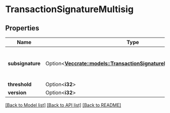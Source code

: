 # TransactionSignatureMultisig

## Properties

Name | Type | Description | Notes
------------ | ------------- | ------------- | -------------
**subsignature** | Option<[**Vec<crate::models::TransactionSignatureMultisigSubsignature>**](TransactionSignatureMultisigSubsignature.md)> | \\[subsig\\] holds pairs of public key and signatures. | [optional]
**threshold** | Option<**i32**> | \\[thr\\] | [optional]
**version** | Option<**i32**> | \\[v\\] | [optional]

[[Back to Model list]](../README.md#documentation-for-models) [[Back to API list]](../README.md#documentation-for-api-endpoints) [[Back to README]](../README.md)


